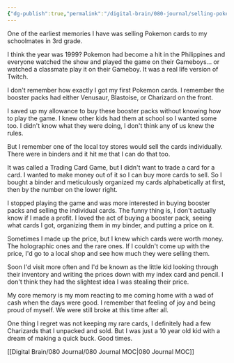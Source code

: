 ```yaml
---
{"dg-publish":true,"permalink":"/digital-brain/080-journal/selling-pokemon-cards-in-3rd-grade/"}
---
```


One of the earliest memories I have was selling Pokemon cards to my schoolmates in 3rd grade.

I think the year was 1999? Pokemon had become a hit in the Philippines and everyone watched the show and played the game on their Gameboys... or watched a classmate play it on their Gameboy. It was a real life version of Twitch.

I don't remember how exactly I got my first Pokemon cards. I remember the booster packs had either Venusaur, Blastoise, or Charizard on the front.

I saved up my allowance to buy these booster packs without knowing how to play the game. I knew other kids had them at school so I wanted some too. I didn't know what they were doing, I don't think any of us knew the rules.

But I remember one of the local toy stores would sell the cards individually. There were in binders and it hit me that I can do that too.

It was called a Trading Card Game, but I didn't want to trade a card for a card. I wanted to make money out of it so I can buy more cards to sell. So I bought a binder and meticulously organized my cards alphabetically at first, then by the number on the lower right. 

I stopped playing the game and was more interested in buying booster packs and selling the individual cards. The funny thing is, I don't actually know if I made a profit. I loved the act of buying a booster pack, seeing what cards I got, organizing them in my binder, and putting a price on it.

Sometimes I made up the price, but I knew which cards were worth money. The holographic ones and the rare ones. If I couldn't come up with the price, I'd go to a local shop and see how much they were selling them.

Soon I'd visit more often and I'd be known as the little kid looking through their inventory and writing the prices down with my index card and pencil. I don't think they had the slightest idea I was stealing their price.

My core memory is my mom reacting to me coming home with a wad of cash when the days were good. I remember that feeling of joy and being proud of myself. We were still broke at this time after all.

One thing I regret was not keeping my rare cards, I definitely had a few Charizards that I unpacked and sold. But I was just a 10 year old kid with a dream of making a quick buck. Good times.

[[Digital Brain/080 Journal/080 Journal MOC\|080 Journal MOC]]